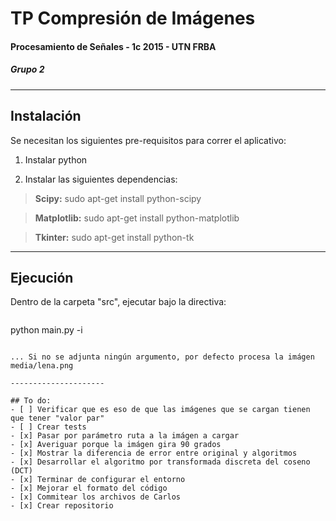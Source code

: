 # TP Compresión de Imágenes
#### Procesamiento de Señales - 1c 2015 - UTN FRBA
##### Grupo 2
---------------------

## Instalación

Se necesitan los siguientes pre-requisitos para correr el aplicativo:

1) Instalar python

2) Instalar las siguientes dependencias:
>**Scipy:**
>sudo apt-get install python-scipy

>**Matplotlib:**
>sudo apt-get install python-matplotlib

>**Tkinter:**
>sudo apt-get install python-tk

---------------------

## Ejecución

Dentro de la carpeta "src", ejecutar bajo la directiva:

>```bash
python main.py -i <nombreArchivoAProcesar>
```

... Si no se adjunta ningún argumento, por defecto procesa la imágen media/lena.png

---------------------

## To do:
- [ ] Verificar que es eso de que las imágenes que se cargan tienen que tener "valor par"
- [ ] Crear tests
- [x] Pasar por parámetro ruta a la imágen a cargar
- [x] Averiguar porque la imágen gira 90 grados
- [x] Mostrar la diferencia de error entre original y algoritmos
- [x] Desarrollar el algoritmo por transformada discreta del coseno (DCT)
- [x] Terminar de configurar el entorno
- [x] Mejorar el formato del código
- [x] Commitear los archivos de Carlos
- [x] Crear repositorio
